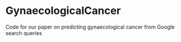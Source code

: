 # GynaecologicalCancer
Code for our paper on predicting gynaecological cancer from Google search queries
